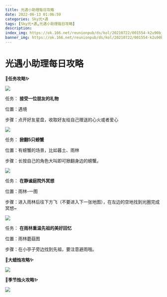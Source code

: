 ```yaml
---
title: 光遇小助理每日攻略
date: 2022-06-13 01:06:59
categories: Sky光•遇
tags: [Sky光•遇,光遇小助理每日攻略]
description: 
index_img: https://ok.166.net/reunionpub/ds/kol/20210722/001554-k2u90bj7ay.png?imageView&thumbnail=600x0&type=jpg
banner_img: https://ok.166.net/reunionpub/ds/kol/20210722/001554-k2u90bj7ay.png?imageView&thumbnail=600x0&type=jpg
---
```

# 光遇小助理每日攻略
**🎉任务攻略✨**

![](https://ok.166.net/reunionpub/ds/kol/20220613/000548-5kig7l2ujc.png)

任务： **接受一位朋友的礼物**

位置：遇境

步骤：点开好友星盘，收取好友给自己赠送的心火或者爱心

![](https://ok.166.net/reunionpub/ds/kol/20220613/000626-atefy0jv1s.png)

任务： **掀翻5只螃蟹**

位置：有螃蟹的场景，比如暮土、雨林

步骤：长按自己的角色大叫即可掀翻身边的螃蟹。

![](https://ok.166.net/reunionpub/ds/kol/20220613/000525-7s5jyd8get.png)

任务： **在静谧庭院外冥想**

位置：雨林-一图

步骤：进入雨林后往下方飞（不要进入下一张地图），在左边的空地找到光圈完成冥想~

![](https://ok.166.net/reunionpub/ds/kol/20220613/000840-skgy051dju.png)

任务： **在雨林重温先祖的美好回忆**  

位置：雨林蘑菇图

步骤：在小亭子旁边找到先祖，要注意避雨哦。

 **🎉大蜡烛攻略✨**

![](https://ok.166.net/reunionpub/ds/kol/20220613/000333-nwjbk794ql.png)

  

 **🎉季节烛火攻略✨**

![](https://ok.166.net/reunionpub/ds/kol/20220613/000438-6h7wzt4jfy.png)

  

